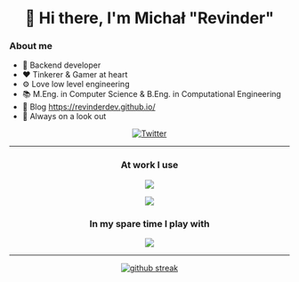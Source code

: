<h1 align=center>👋 Hi there, I'm Michał "Revinder" </h1>

### About me
- 💼 Backend developer
- ❤️ Tinkerer & Gamer at heart
- ⚙️ Love low level engineering
- 📚 M.Eng. in Computer Science & B.Eng. in Computational Engineering
- 📑 Blog https://revinderdev.github.io/
- 👀 Always on a look out 

<p align="center">
    <a href="https://twitter.com/Revinder_">
        <img alt="Twitter" src="https://img.shields.io/badge/-%40Revinder_%5F-blue?style=for-the-badge&logo=x&color=%2315161e">
    </a>
</p>
<hr>


<h3 align ="center"> At work I use </h3>


<p align="center">
  <a href="https://skillicons.dev">
    <img src="https://skillicons.dev/icons?i=py,linux,vscode,django" />
  </a>
</p>

<p align="center">
  <a href="https://skillicons.dev">
    <img src="https://skillicons.dev/icons?i=fastapi,docker,aws,gcp" />
  </a>
</p>


<h3 align ="center">In my spare time I play with</h3>



<p align="center">
  <a href="https://skillicons.dev">
    <img src="https://skillicons.dev/icons?i=rust,lua,neovim,powershell" />
  </a>
</p>

<hr>

<p align="center"> 
    <a href="https://scottmckendry.tech">
        <img alt="github streak" src="https://github-readme-stats.vercel.app/api?username=revinderdev&show_icons=true&include_all_commits=true&theme=gruvbox&border_radius=10&rank_icon=github">
    </a>
</p>
